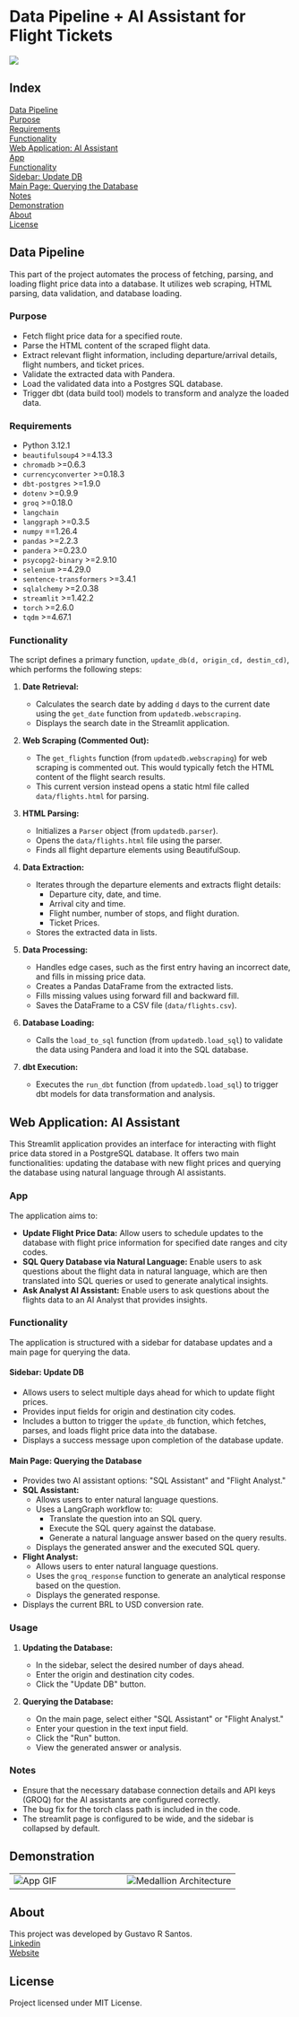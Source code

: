 # Data Pipeline + AI Assistant for Flight Tickets

![](img/meta_friendly_looking_robot_in_a_room-wide.jpeg)


## Index

[Data Pipeline](#data-pipeline)<br>
  [Purpose](#purpose)<br>
  [Requirements](#requirements)<br>
  [Functionality](#functionality)<br>
[Web Application: AI Assistant](#web-application-ai-assistant)<br>
  [App](#app)<br>
  [Functionality](#functionality-1)<br>
  [Sidebar: Update DB](#sidebar-update-db)<br>
  [Main Page: Querying the Database](#main-page-querying-the-database)<br>
[Notes](#notes)<br>
[Demonstration](#demonstration)<br>
[About](#about)<br>
[License](#license)<br>



## Data Pipeline

This part of the project automates the process of fetching, parsing, and loading flight price data into a database. It utilizes web scraping, HTML parsing, data validation, and database loading.

### Purpose

* Fetch flight price data for a specified route.
* Parse the HTML content of the scraped flight data.
* Extract relevant flight information, including departure/arrival details, flight numbers, and ticket prices.
* Validate the extracted data with Pandera.
* Load the validated data into a Postgres SQL database.
* Trigger dbt (data build tool) models to transform and analyze the loaded data.

### Requirements

* Python 3.12.1
* `beautifulsoup4` >=4.13.3
* `chromadb` >=0.6.3
* `currencyconverter` >=0.18.3
* `dbt-postgres` >=1.9.0
* `dotenv` >=0.9.9
* `groq` >=0.18.0
* `langchain`
* `langgraph` >=0.3.5
* `numpy` ==1.26.4
* `pandas` >=2.2.3
* `pandera` >=0.23.0
* `psycopg2-binary` >=2.9.10
* `selenium` >=4.29.0
* `sentence-transformers` >=3.4.1
* `sqlalchemy` >=2.0.38
* `streamlit` >=1.42.2
* `torch` >=2.6.0
* `tqdm` >=4.67.1



### Functionality

The script defines a primary function, `update_db(d, origin_cd, destin_cd)`, which performs the following steps:

1.  **Date Retrieval:**
    * Calculates the search date by adding `d` days to the current date using the `get_date` function from `updatedb.webscraping`.
    * Displays the search date in the Streamlit application.

2.  **Web Scraping (Commented Out):**
    * The `get_flights` function (from `updatedb.webscraping`) for web scraping is commented out. This would typically fetch the HTML content of the flight search results.
    * This current version instead opens a static html file called `data/flights.html` for parsing.

3.  **HTML Parsing:**
    * Initializes a `Parser` object (from `updatedb.parser`).
    * Opens the `data/flights.html` file using the parser.
    * Finds all flight departure elements using BeautifulSoup.

4.  **Data Extraction:**
    * Iterates through the departure elements and extracts flight details:
        * Departure city, date, and time.
        * Arrival city and time.
        * Flight number, number of stops, and flight duration.
        * Ticket Prices.
    * Stores the extracted data in lists.

5.  **Data Processing:**
    * Handles edge cases, such as the first entry having an incorrect date, and fills in missing price data.
    * Creates a Pandas DataFrame from the extracted lists.
    * Fills missing values using forward fill and backward fill.
    * Saves the DataFrame to a CSV file (`data/flights.csv`).

6.  **Database Loading:**
    * Calls the `load_to_sql` function (from `updatedb.load_sql`) to validate the data using Pandera and load it into the SQL database.

7.  **dbt Execution:**
    * Executes the `run_dbt` function (from `updatedb.load_sql`) to trigger dbt models for data transformation and analysis.

## Web Application: AI Assistant

This Streamlit application provides an interface for interacting with flight price data stored in a PostgreSQL database. It offers two main functionalities: updating the database with new flight prices and querying the database using natural language through AI assistants.

### App

The application aims to:

* **Update Flight Price Data:** Allow users to schedule updates to the database with flight price information for specified date ranges and city codes.
* **SQL Query Database via Natural Language:** Enable users to ask questions about the flight data in natural language, which are then translated into SQL queries or used to generate analytical insights.
* **Ask Analyst AI Assistant:** Enable users to ask questions about the flights data to an AI Analyst that provides insights.

### Functionality

The application is structured with a sidebar for database updates and a main page for querying the data.

#### Sidebar: Update DB

* Allows users to select multiple days ahead for which to update flight prices.
* Provides input fields for origin and destination city codes.
* Includes a button to trigger the `update_db` function, which fetches, parses, and loads flight price data into the database.
* Displays a success message upon completion of the database update.

#### Main Page: Querying the Database

* Provides two AI assistant options: "SQL Assistant" and "Flight Analyst."
* **SQL Assistant:**
    * Allows users to enter natural language questions.
    * Uses a LangGraph workflow to:
        * Translate the question into an SQL query.
        * Execute the SQL query against the database.
        * Generate a natural language answer based on the query results.
    * Displays the generated answer and the executed SQL query.
* **Flight Analyst:**
    * Allows users to enter natural language questions.
    * Uses the `groq_response` function to generate an analytical response based on the question.
    * Displays the generated response.
* Displays the current BRL to USD conversion rate.

### Usage

1.  **Updating the Database:**
    * In the sidebar, select the desired number of days ahead.
    * Enter the origin and destination city codes.
    * Click the "Update DB" button.

2.  **Querying the Database:**
    * On the main page, select either "SQL Assistant" or "Flight Analyst."
    * Enter your question in the text input field.
    * Click the "Run" button.
    * View the generated answer or analysis.

### Notes

* Ensure that the necessary database connection details and API keys (GROQ) for the AI assistants are configured correctly.
* The bug fix for the torch class path is included in the code.
* The streamlit page is configured to be wide, and the sidebar is collapsed by default.



## Demonstration

<table>
  <tr>
    <td width="50%"><img src="img/RAG_FlightsDB.gif" alt="App GIF"></td>
    <td width="50%"><img src="img/dbt_lineage_graph.png" alt="Medallion Architecture"></td>
  </tr>
</table>


## About

This project was developed by Gustavo R Santos.<br>
[Linkedin](https://www.linkedin.com/in/gurezende/)<br>
[Website](https://gustavorsantos.me)

## License
Project licensed under MIT License.
